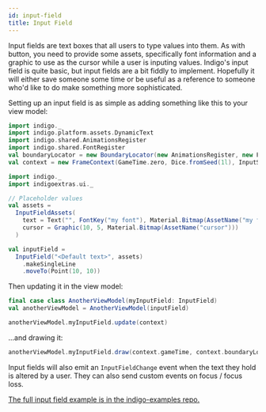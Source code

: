 ```yaml
---
id: input-field
title: Input Field
---
```


Input fields are text boxes that all users to type values into them. As with button, you need to provide some assets, specifically font information and a graphic to use as the cursor while a user is inputing values. Indigo's input field is quite basic, but input fields are a bit fiddly to implement. Hopefully it will either save someone some time or be useful as a reference to someone who'd like to do make something more sophisticated.

Setting up an input field is as simple as adding something like this to your view model:

```scala
import indigo._
import indigo.platform.assets.DynamicText
import indigo.shared.AnimationsRegister
import indigo.shared.FontRegister
val boundaryLocator = new BoundaryLocator(new AnimationsRegister, new FontRegister, new DynamicText)
val context = new FrameContext(GameTime.zero, Dice.fromSeed(1l), InputState.default, boundaryLocator, ())
```

```scala
import indigo._
import indigoextras.ui._

// Placeholder values
val assets = 
  InputFieldAssets(
    text = Text("", FontKey("my font"), Material.Bitmap(AssetName("my font sheet"))),
    cursor = Graphic(10, 5, Material.Bitmap(AssetName("cursor")))
  )

val inputField =
  InputField("<Default text>", assets)
    .makeSingleLine
    .moveTo(Point(10, 10))
```

Then updating it in the view model:

```scala
final case class AnotherViewModel(myInputField: InputField)
val anotherViewModel = AnotherViewModel(inputField)

anotherViewModel.myInputField.update(context)
```

...and drawing it:

```scala
anotherViewModel.myInputField.draw(context.gameTime, context.boundaryLocator)
```

Input fields will also emit an `InputFieldChange` event when the text they hold is altered by a user. They can also send custom events on focus / focus loss.

[The full input field example is in the indigo-examples repo.](https://github.com/PurpleKingdomGames/indigo-examples/tree/master/examples/inputfield)
